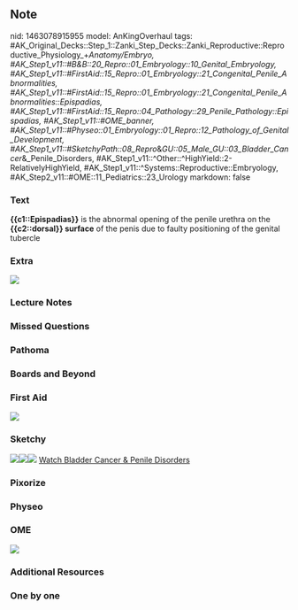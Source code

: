## Note
nid: 1463078915955
model: AnKingOverhaul
tags: #AK_Original_Decks::Step_1::Zanki_Step_Decks::Zanki_Reproductive::Reproductive_Physiology_+_Anatomy/Embryo, #AK_Step1_v11::#B&B::20_Repro::01_Embryology::10_Genital_Embryology, #AK_Step1_v11::#FirstAid::15_Repro::01_Embryology::21_Congenital_Penile_Abnormalities, #AK_Step1_v11::#FirstAid::15_Repro::01_Embryology::21_Congenital_Penile_Abnormalities::Epispadias, #AK_Step1_v11::#FirstAid::15_Repro::04_Pathology::29_Penile_Pathology::Epispadias, #AK_Step1_v11::#OME_banner, #AK_Step1_v11::#Physeo::01_Embryology::01_Repro::12_Pathology_of_Genital_Development, #AK_Step1_v11::#SketchyPath::08_Repro_&_GU::05_Male_GU::03_Bladder_Cancer_&_Penile_Disorders, #AK_Step1_v11::^Other::^HighYield::2-RelativelyHighYield, #AK_Step1_v11::^Systems::Reproductive::Embryology, #AK_Step2_v11::#OME::11_Pediatrics::23_Urology
markdown: false

### Text
<div>
  <b>{{c1::Epispadias}}</b> is the abnormal opening of the penile
  urethra on the <b>{{c2::dorsal}} surface</b> of the penis due to
  faulty positioning of the genital tubercle
</div>

### Extra
<img src="paste-345577363603667.jpg">

### Lecture Notes


### Missed Questions


### Pathoma


### Boards and Beyond


### First Aid
<img src="tmpZHst4t.png">

### Sketchy
<img src="28.%20Epispadias%20Dorsal.png"><img src=
"29.%20Epispadias%20Cause.png"><img src="Complete%20Sketch.jpg">
<a href=
"https://dashboard.sketchy.com/study/medical/courses/medical-pathophysiology/units/medical-pathophysiology-reproductive-gu/videos/medical-pathophysiology-reproductive-and-gu-male-gu-bladder-cancer-and-penile-disorders?utm_source=anki&utm_medium=partnership&utm_campaign=february_update&utm_content=medical">
Watch Bladder Cancer & Penile Disorders</a>

### Pixorize


### Physeo


### OME
<div class="ome-widget">
  <a href="https://onlinemeded.org?ref=anki"><img src=
  "_OME_AnkiFlashcards_General_3.png"></a>
</div>

### Additional Resources


### One by one

